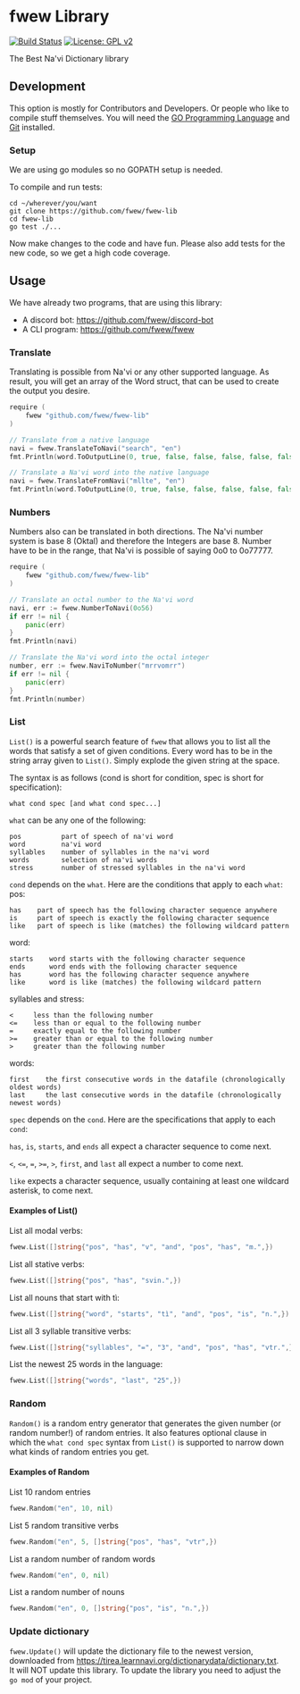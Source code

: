 # fwew Library
[![Build Status](https://travis-ci.com/tirea/fwew.svg?branch=master)](https://travis-ci.com/tirea/fwew) 
[![License: GPL v2](https://img.shields.io/badge/License-GPL%20v2-blue.svg)](https://www.gnu.org/licenses/old-licenses/gpl-2.0.en.html)

The Best Na'vi Dictionary library

## Development
This option is mostly for Contributors and Developers. Or people who like to compile stuff themselves.
You will need the [GO Programming Language](https://golang.org/) and [Git](https://git-scm.com/) installed. 

### Setup
We are using go modules so no GOPATH setup is needed.

To compile and run tests:
```shell script
cd ~/wherever/you/want
git clone https://github.com/fwew/fwew-lib
cd fwew-lib
go test ./...
```

Now make changes to the code and have fun.
Please also add tests for the new code, so we get a high code coverage.

## Usage
We have already two programs, that are using this library:
- A discord bot: https://github.com/fwew/discord-bot
- A CLI program: https://github.com/fwew/fwew

### Translate
Translating is possible from Na'vi or any other supported language.
As result, you will get an array of the Word struct, that can be used to create the output you desire.
```go
require (
    fwew "github.com/fwew/fwew-lib"
)

// Translate from a native language
navi = fwew.TranslateToNavi("search", "en")
fmt.Println(word.ToOutputLine(0, true, false, false, false, false, false))

// Translate a Na'vi word into the native language
navi = fwew.TranslateFromNavi("mllte", "en")
fmt.Println(word.ToOutputLine(0, true, false, false, false, false, false))
```

### Numbers
Numbers also can be translated in both directions.
The Na'vi number system is base 8 (Oktal) and therefore the Integers are base 8.
Number have to be in the range, that Na'vi is possible of saying 0o0 to 0o77777.
```go
require (
    fwew "github.com/fwew/fwew-lib"
)

// Translate an octal number to the Na'vi word
navi, err := fwew.NumberToNavi(0o56)
if err != nil {
    panic(err)
}
fmt.Println(navi)

// Translate the Na'vi word into the octal integer
number, err := fwew.NaviToNumber("mrrvomrr")
if err != nil {
    panic(err)
}
fmt.Println(number)
```

### List

`List()` is a powerful search feature of `fwew` that allows you to list all the words that satisfy a set of given conditions.
Every word has to be in the string array given to `List()`. Simply explode the given string at the space.

The syntax is as follows (cond is short for condition, spec is short for specification):
```
what cond spec [and what cond spec...]
```

`what` can be any one of the following:
```
pos          part of speech of na'vi word
word         na'vi word
syllables    number of syllables in the na'vi word
words        selection of na'vi words
stress       number of stressed syllables in the na'vi word
```

`cond` depends on the `what`. Here are the conditions that apply to each `what`:
pos:
```
has    part of speech has the following character sequence anywhere
is     part of speech is exactly the following character sequence
like   part of speech is like (matches) the following wildcard pattern
```
word:
```
starts    word starts with the following character sequence
ends      word ends with the following character sequence
has       word has the following character sequence anywhere
like      word is like (matches) the following wildcard pattern
```
syllables and stress:
```
<     less than the following number
<=    less than or equal to the following number
=     exactly equal to the following number
>=    greater than or equal to the following number
>     greater than the following number
```
words:
```
first    the first consecutive words in the datafile (chronologically oldest words) 
last     the last consecutive words in the datafile (chronologically newest words)
```

`spec` depends on the `cond`. Here are the specifications that apply to each `cond`:

`has`, `is`, `starts`, and `ends` all expect a character sequence to come next.

`<`, `<=`, `=`, `>=`, `>`, `first`, and `last` all expect a number to come next.

`like` expects a character sequence, usually containing at least one wildcard asterisk, to come next. 

#### Examples of List()

List all modal verbs:
```go
fwew.List([]string{"pos", "has", "v", "and", "pos", "has", "m.",})
```
List all stative verbs:
```go
fwew.List([]string{"pos", "has", "svin.",})
```
List all nouns that start with tì:
```go
fwew.List([]string{"word", "starts", "tì", "and", "pos", "is", "n.",})
```
List all 3 syllable transitive verbs:
```go
fwew.List([]string{"syllables", "=", "3", "and", "pos", "has", "vtr.",})
```
List the newest 25 words in the language:
```go
fwew.List([]string{"words", "last", "25",})
```

### Random

`Random()` is a random entry generator that generates the given number (or random number!) of random entries. 
It also features optional clause in which the `what cond spec` syntax from `List()` is supported to narrow down what kinds of random entries you get.

#### Examples of Random

List 10 random entries
```go
fwew.Random("en", 10, nil)
```
List 5 random transitive verbs
```go
fwew.Random("en", 5, []string{"pos", "has", "vtr",})
```
List a random number of random words
```go
fwew.Random("en", 0, nil)
```
List a random number of nouns
```go
fwew.Random("en", 0, []string{"pos", "is", "n.",})
```

### Update dictionary
`fwew.Update()` will update the dictionary file to the newest version, downloaded from https://tirea.learnnavi.org/dictionarydata/dictionary.txt.  
It will NOT update this library. To update the library you need to adjust the `go mod` of your project.
